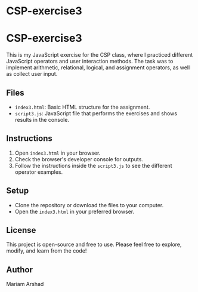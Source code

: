 # CSP-exercise3
# CSP-exercise3
This is my JavaScript exercise for the CSP class, where I practiced different JavaScript operators and user interaction methods. The task was to implement arithmetic, relational, logical, and assignment operators, as well as collect user input.
## Files
- `index3.html`: Basic HTML structure for the assignment.
- `script3.js`: JavaScript file that performs the exercises and shows results in the console.
## Instructions
1. Open `index3.html` in your browser.
2. Check the browser's developer console for outputs.
3. Follow the instructions inside the `script3.js` to see the different operator examples.
## Setup
- Clone the repository or download the files to your computer.
- Open the `index3.html` in your preferred browser.
## License
This project is open-source and free to use. Please feel free to explore, modify, and learn from the code!
## Author
Mariam Arshad
